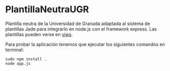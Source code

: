 PlantillaNeutraUGR
==================

Plantilla neutra de la Universidad de Granada adaptada al sistema de plantillas Jade para integrarlo en node.js con el framework express.
Las plantillas pueden verse en [viws](https://github.com/oslugr/PlantillaNeutraUGR/tree/master/views).

Para probar la aplicación tenemos que ejecutar los siguientes comandos en terminal:

	sudo npm install .
	node app.js
